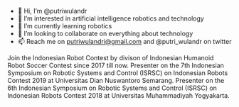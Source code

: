 - 👋 Hi, I’m @putriwulandr
- 👀 I’m interested in artificial intelligence robotics and technology
- 🌱 I’m currently learning robotics
- 💞️ I’m looking to collaborate on everything about technology
- 📫 Reach me on putriwulandri@gmail.com and @putri_wulandr on twitter

Join the Indonesian Robot Contest by divison of Indonesian Humanoid Robot Soccer Contest since 2017 till now.
Presenter on the 7th Indonesian Symposium on Robotic Systems and Control (ISRSC) on Indonesian Robots Contest 2019 at Universitas Dian Nuswantoro Semarang.
Presenter on the 6th Indonesian Symposium on Robotic Systems and Control (ISRSC) on Indonesian Robots Contest 2018 at Universitas Muhammadiyah Yogyakarta.

<!---
putriwulandr/putriwulandr is a ✨ special ✨ repository because its `README.md` (this file) appears on your GitHub profile.
You can click the Preview link to take a look at your changes.
--->
